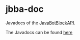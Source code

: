 # jbba-doc
Javadocs of the [JavaBotBlockAPI](https://github.com/Andre601/JavaBotBlockAPI).

The Javadocs can be found [here](https://Andre601.github.io/jbba-doc)
